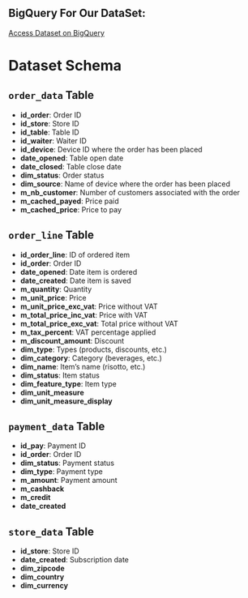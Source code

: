 ## **BigQuery** For Our DataSet:

[Access Dataset on BigQuery](https://console.cloud.google.com/bigquery?project=smart-bite-final-da-project&folder&organizationId&p=smart-bite-final-da-project&d=Tiller_Dataset)

# Dataset Schema

## `order_data` Table
- **id_order**: Order ID
- **id_store**: Store ID
- **id_table**: Table ID
- **id_waiter**: Waiter ID
- **id_device**: Device ID where the order has been placed
- **date_opened**: Table open date
- **date_closed**: Table close date
- **dim_status**: Order status
- **dim_source**: Name of device where the order has been placed
- **m_nb_customer**: Number of customers associated with the order
- **m_cached_payed**: Price paid
- **m_cached_price**: Price to pay

## `order_line` Table
- **id_order_line**: ID of ordered item
- **id_order**: Order ID
- **date_opened**: Date item is ordered
- **date_created**: Date item is saved
- **m_quantity**: Quantity
- **m_unit_price**: Price
- **m_unit_price_exc_vat**: Price without VAT
- **m_total_price_inc_vat**: Price with VAT
- **m_total_price_exc_vat**: Total price without VAT
- **m_tax_percent**: VAT percentage applied
- **m_discount_amount**: Discount
- **dim_type**: Types (products, discounts, etc.)
- **dim_category**: Category (beverages, etc.)
- **dim_name**: Item’s name (risotto, etc.)
- **dim_status**: Item status
- **dim_feature_type**: Item type
- **dim_unit_measure**
- **dim_unit_measure_display**

## `payment_data` Table
- **id_pay**: Payment ID
- **id_order**: Order ID
- **dim_status**: Payment status
- **dim_type**: Payment type
- **m_amount**: Payment amount
- **m_cashback**
- **m_credit**
- **date_created**

## `store_data` Table
- **id_store**: Store ID
- **date_created**: Subscription date
- **dim_zipcode**
- **dim_country**
- **dim_currency**


